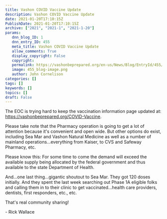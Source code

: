 ```yaml
---
title: Vashon COVID Vaccine Update
description: Vashon COVID Vaccine Update
date: 2021-01-20T17:10:15Z
PublishDate: 2021-01-20T17:10:15Z
archive: ["2021", "2021-1", "2021-1-20"]
params:
   dnn_blog_ID: 1
   dnn_entry_ID: 455
   meta_title: Vashon COVID Vaccine Update
   allow_comments: True
   display_copyright: False
   copyright: 
   permalink: https://vashonbeprepared.org/en-us/News/Blog/EntryId/455/Vashon-COVID-Vaccine-Update
   image: 455_blog-image.png
   author: John Cornelison
categories: []
tags: []
keywords: []
topics: []
draft: False
---
```


<p>The EOC is trying hard to keep the vaccination information page updated at: <a href="https://vashonbeprepared.org/COVID-Vaccine">https://vashonbeprepared.org/COVID-Vaccine</a>. </p><p>Please take note that the Pharmacy operation is going to get a lot of attention because it's convenient and open wide. But other options do exist, including Sea Mar and Vashon Natural Medicine as well as a number of mainland operations...everything from Kaiser, to CVS and Safeway Pharmacy, etc. </p><p>Please know this: For some time to come the demand will exceed the available supply being allocated by the federal government and thus available to the state Department of Health. </p><p>And...one last thing...gigantic shoutout to Sea Mar. They got 120 doses initially. And they spent the last week searching out Phase 1A eligible folks and calling them in to their clinic to get vaccinated...health care providers, dentists, first responders, etc., etc. </p><p>That's real community sharing!</p><p>- Rick Wallace</p>
